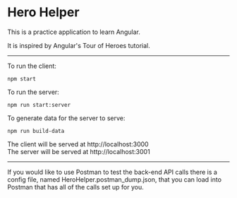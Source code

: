 # Hero Helper

This is a practice application to learn Angular.

It is inspired by Angular's Tour of Heroes tutorial.

---

To run the client:

    npm start

To run the server:

    npm run start:server

To generate data for the server to serve:

    npm run build-data

The client will be served at http://localhost:3000 \
The server will be served at http://localhost:3001

---

If you would like to use Postman to test the back-end API calls there is a config file, named HeroHelper.postman_dump.json, that you can load into Postman that has all of the calls set up for you.
